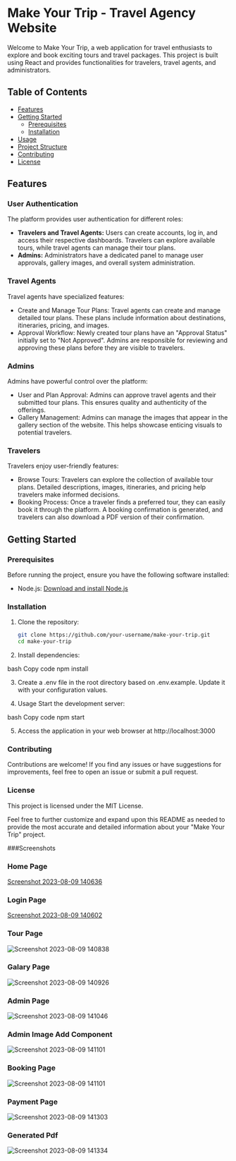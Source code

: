 # Make Your Trip - Travel Agency Website

Welcome to Make Your Trip, a web application for travel enthusiasts to explore and book exciting tours and travel packages. This project is built using React and provides functionalities for travelers, travel agents, and administrators.

## Table of Contents

- [Features](#features)
- [Getting Started](#getting-started)
  - [Prerequisites](#prerequisites)
  - [Installation](#installation)
- [Usage](#usage)
- [Project Structure](#project-structure)
- [Contributing](#contributing)
- [License](#license)

## Features

### User Authentication

The platform provides user authentication for different roles:

- **Travelers and Travel Agents:** Users can create accounts, log in, and access their respective dashboards. Travelers can explore available tours, while travel agents can manage their tour plans.
- **Admins:** Administrators have a dedicated panel to manage user approvals, gallery images, and overall system administration.

### Travel Agents

Travel agents have specialized features:

- Create and Manage Tour Plans: Travel agents can create and manage detailed tour plans. These plans include information about destinations, itineraries, pricing, and images.
- Approval Workflow: Newly created tour plans have an "Approval Status" initially set to "Not Approved". Admins are responsible for reviewing and approving these plans before they are visible to travelers.

### Admins

Admins have powerful control over the platform:

- User and Plan Approval: Admins can approve travel agents and their submitted tour plans. This ensures quality and authenticity of the offerings.
- Gallery Management: Admins can manage the images that appear in the gallery section of the website. This helps showcase enticing visuals to potential travelers.

### Travelers

Travelers enjoy user-friendly features:

- Browse Tours: Travelers can explore the collection of available tour plans. Detailed descriptions, images, itineraries, and pricing help travelers make informed decisions.
- Booking Process: Once a traveler finds a preferred tour, they can easily book it through the platform. A booking confirmation is generated, and travelers can also download a PDF version of their confirmation.

## Getting Started

### Prerequisites

Before running the project, ensure you have the following software installed:

- Node.js: [Download and install Node.js](https://nodejs.org/)

### Installation

1. Clone the repository:

   ```bash
   git clone https://github.com/your-username/make-your-trip.git
   cd make-your-trip

2. Install dependencies:

bash
Copy code
npm install

3. Create a .env file in the root directory based on .env.example. Update it with your configuration values.
  
4. Usage
Start the development server:

bash
Copy code
npm start

5. Access the application in your web browser at http://localhost:3000

### Contributing
Contributions are welcome! If you find any issues or have suggestions for improvements, feel free to open an issue or submit a pull request.

### License
This project is licensed under the MIT License.


Feel free to further customize and expand upon this README as needed to provide the most accurate and detailed information about your "Make Your Trip" project.

###Screenshots

### Home Page
[Screenshot 2023-08-09 140636](https://github.com/GeegPrerit/Kanini-Tourism/assets/127297823/cde83a20-93bc-4a4f-824d-13f136013439)

### Login Page
[Screenshot 2023-08-09 140602](https://github.com/GeegPrerit/Kanini-Tourism/assets/127297823/789c8380-932b-418a-b6a9-da17f59c5aa4)

### Tour Page
![Screenshot 2023-08-09 140838](https://github.com/GeegPrerit/Kanini-Tourism/assets/127297823/8a5b49a8-12a0-4509-be76-e25d09264460)

### Galary Page
![Screenshot 2023-08-09 140926](https://github.com/GeegPrerit/Kanini-Tourism/assets/127297823/48ab897d-e5d3-46ea-8f82-f32dbd8c0207)

### Admin Page
![Screenshot 2023-08-09 141046](https://github.com/GeegPrerit/Kanini-Tourism/assets/127297823/02e4dc51-d109-4b02-8d45-4787ee5edda9)

### Admin Image Add Component
![Screenshot 2023-08-09 141101](https://github.com/GeegPrerit/Kanini-Tourism/assets/127297823/f62a8a9d-f5c2-4c94-8d92-f42ef0bfde39)

### Booking Page
![Screenshot 2023-08-09 141101](https://github.com/GeegPrerit/Kanini-Tourism/assets/127297823/f62a8a9d-f5c2-4c94-8d92-f42ef0bfde39)

### Payment Page
![Screenshot 2023-08-09 141303](https://github.com/GeegPrerit/Kanini-Tourism/assets/127297823/88d19d04-246c-4c7b-8824-c2cc3a411008)

### Generated Pdf
![Screenshot 2023-08-09 141334](https://github.com/GeegPrerit/Kanini-Tourism/assets/127297823/b48f3609-62e2-4d2b-be49-d671b5a27d16)







